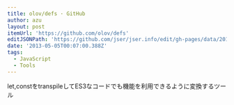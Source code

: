 ```yaml
---
title: olov/defs · GitHub
author: azu
layout: post
itemUrl: 'https://github.com/olov/defs'
editJSONPath: 'https://github.com/jser/jser.info/edit/gh-pages/data/2013/05/index.json'
date: '2013-05-05T00:07:00.388Z'
tags:
  - JavaScript
  - Tools
---
```

let,constをtranspileしてES3なコードでも機能を利用できるように変換するツール
